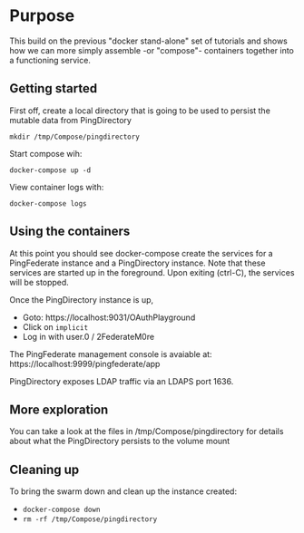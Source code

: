 # Purpose
This build on the previous "docker stand-alone" set of tutorials and shows how we can more simply assemble -or "compose"- containers together into a functioning service.

## Getting started
First off, create a local directory that is going to be used to persist the mutable data from PingDirectory

  `mkdir /tmp/Compose/pingdirectory`

Start compose wih:

  `docker-compose up -d`

View container logs with: 

`docker-compose logs`

## Using the containers
At this point you should see docker-compose create the services for a PingFederate instance and a PingDirectory instance.  Note that
these services are started up in the foreground.  Upon exiting (ctrl-C), the services will be stopped.

Once the PingDirectory instance is up, 

* Goto: https://localhost:9031/OAuthPlayground
* Click on ```implicit``` 
* Log in with user.0 / 2FederateM0re

The PingFederate management console is avaiable at:  https://localhost:9999/pingfederate/app

PingDirectory exposes LDAP traffic via an LDAPS port 1636. 

## More exploration
You can take a look at the files in /tmp/Compose/pingdirectory for details about what the PingDirectory persists to the volume mount

## Cleaning up
To bring the swarm down and clean up the instance created:

* `docker-compose down`
* `rm -rf /tmp/Compose/pingdirectory`
